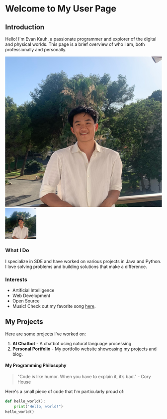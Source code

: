 # Welcome to My User Page

## Introduction
Hello! I'm Evan Kauh, a passionate programmer and explorer of the digital and physical worlds. This page is a brief overview of who I am, both professionally and personally.

![Evan Profile img](images/profile_pic.jpeg)
<img src="images/profile_pic.jpeg" alt="Alt text" width="100" height="100">


### What I Do
I specialize in SDE and have worked on various projects in Java and Python. I love solving problems and building solutions that make a difference.

### Interests
- Artificial Intelligence
- Web Development
- Open Source
- Music! Check out my favorite song [here](https://www.youtube.com/watch?v=dQw4w9WgXcQ).

## My Projects
Here are some projects I've worked on:

1. **AI Chatbot** - A chatbot using natural language processing.
2. **Personal Portfolio** - My portfolio website showcasing my projects and blog. 



#### My Programming Philosophy
> "Code is like humor. When you have to explain it, it’s bad." - Cory House

Here's a small piece of code that I'm particularly proud of:

```python
def hello_world():
    print("Hello, world!")
hello_world()
